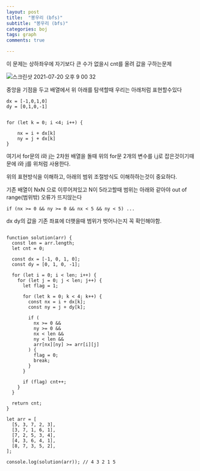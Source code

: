 ```yaml
---
layout: post
title:  "봉우리 (bfs)"
subtitle: "봉우리 (bfs)"
categories: boj
tags: graph
comments: true

---
```


이 문제는 상하좌우에 자기보다 큰 수가 없을시 cnt를 올려 값을 구하는문제

![스크린샷 2021-07-20 오후 9 00 32](https://user-images.githubusercontent.com/56789064/126320178-f0e628b1-1be1-4c8b-933a-581d2dc7ccc9.png)

중앙을 기점을 두고 배열에서 위 아래를 탐색할때 우리는 아래처럼 표현할수있다

```
dx = [-1,0,1,0]
dy = [0,1,0,-1]


for (let k = 0; i <4; i++) {

    nx = i + dx[k]
    ny = j + dx[k]
}
```

여기서 for문의 i와 j는 2차원 배열을 돌때 위의 for문 2개의 변수를 i,j로 잡은것이기때문에 i와 j를 위처럼 사용한다.

위의 표현방식을 이해하고, 아래의 범위 조절방식도 이해하하는것이 중요하다. 

기존 배열이 NxN 으로 이루어져있고 N이 5라고할때 범위는 아래와 같아야 out of range(범위밖) 오류가 뜨지않는다

```
if (nx >= 0 && ny >= 0 && nx < 5 && ny < 5) ...
```

dx dy의 값을 기존 좌표에 더햇을때 범위가 벗어나는지 꼭 확인해야함.

```

function solution(arr) {
  const len = arr.length;
  let cnt = 0;

  const dx = [-1, 0, 1, 0];
  const dy = [0, 1, 0, -1];

  for (let i = 0; i < len; i++) {
    for (let j = 0; j < len; j++) {
      let flag = 1;

      for (let k = 0; k < 4; k++) {
        const nx = i + dx[k];
        const ny = j + dy[k];

        if (
          nx >= 0 &&
          ny >= 0 &&
          nx < len &&
          ny < len &&
          arr[nx][ny] >= arr[i][j]
        ) {
          flag = 0;
          break;
        }
      }

      if (flag) cnt++;
    }
  }

  return cnt;
}

let arr = [
  [5, 3, 7, 2, 3],
  [3, 7, 1, 6, 1],
  [7, 2, 5, 3, 4],
  [4, 3, 6, 4, 1],
  [8, 7, 3, 5, 2],
];

console.log(solution(arr)); // 4 3 2 1 5

```